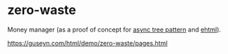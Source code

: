 # zero-waste
Money manager (as a proof of concept for [async tree pattern](https://github.com/Guseyn/cutie) and [ehtml](https://github.com/Guseyn/ehtml)).

https://guseyn.com/html/demo/zero-waste/pages.html

